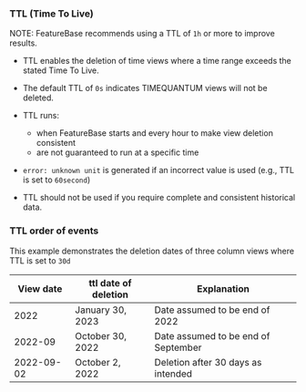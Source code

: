 ### TTL (Time To Live)

NOTE: FeatureBase recommends using a TTL of `1h` or more to improve results.

* TTL enables the deletion of time views where a time range exceeds the stated Time To Live.
* The default TTL of `0s` indicates TIMEQUANTUM views will not be deleted.
* TTL runs:
  * when FeatureBase starts and every hour to make view deletion consistent
  * are not guaranteed to run at a specific time
* `error: unknown unit` is generated if an incorrect value is used (e.g., TTL is set to `60second`)

* TTL should not be used if you require complete and consistent historical data.

### TTL order of events

This example demonstrates the deletion dates of three column views where TTL is set to `30d`

| View date | ttl date of deletion | Explanation |
|---|---|---|
| 2022 | January 30, 2023 | Date assumed to be end of 2022 |
| 2022-09 | October 30, 2022 | Date assumed to be end of September |
| 2022-09-02 | October 2, 2022 | Deletion after 30 days as intended |
